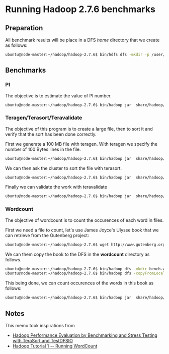 # Running Hadoop 2.7.6 benchmarks

## Preparation

All benchmark results will be place in a DFS _home_ directory that we create as follows:

```bash
ubuntu@node-master:~/hadoop/hadoop-2.7.6$ bin/hdfs dfs -mkdir -p /user/ubuntu
```

## Benchmarks

### PI

The objective is to estimate the value of PI number.

```bash
ubuntu@node-master:~/hadoop/hadoop-2.7.6$ bin/hadoop jar  share/hadoop/mapreduce/hadoop-mapreduce-examples-2.7.6.jar pi 20 100
```


### Teragen/Terasort/Teravalidate

The objective of this program is to create a large file, then to sort it and verify that the sort has been done correctly.

First we generate a 100 MB file with teragen. With teragen we specify the number of 100 Bytes lines in the file.

```bash
ubuntu@node-master:~/hadoop/hadoop-2.7.6$ bin/hadoop jar  share/hadoop/mapreduce/hadoop-mapreduce-examples-2.7.6.jar teragen 1000000 bench.tera
```

We can then ask the cluster to sort the file with terasort.

```bash
ubuntu@node-master:~/hadoop/hadoop-2.7.6$ bin/hadoop jar  share/hadoop/mapreduce/hadoop-mapreduce-examples-2.7.6.jar terasort bench.tera bench.tera.out
```

Finally we can validate the work with teravalidate
```bash
ubuntu@node-master:~/hadoop/hadoop-2.7.6$ bin/hadoop jar  share/hadoop/mapreduce/hadoop-mapreduce-examples-2.7.6.jar teravalidate bench.tera.out bench.tera.validate
```


### Wordcount

The objective of wordcount is to count the occurences of each word in files.

First we need a file to count, let's use James Joyce's Ulysse book that we can retrieve from the Gutenberg project:
 
```bash
ubuntu@node-master:~/hadoop/hadoop-2.7.6$ wget http://www.gutenberg.org/files/4300/4300-0.txt
```

We can them copy the book to the DFS in the __wordcount__ directory as follows.

```bash
ubuntu@node-master:~/hadoop/hadoop-2.7.6$ bin/hadoop dfs -mkdir bench.wordcount
ubuntu@node-master:~/hadoop/hadoop-2.7.6$ bin/hadoop dfs -copyFromLocal 4300-0.txt bench.wordcount/Ulysses
```

This being done, we can count occurences of the words in this book as follows:

```bash
ubuntu@node-master:~/hadoop/hadoop-2.7.6$ bin/hadoop jar  share/hadoop/mapreduce/hadoop-mapreduce-examples-2.7.6.jar wordcount bench.wordcount/Ulysses bench.wordcount bench.wordcount.out
```

## Notes

This memo took inspirations from
* [Hadoop Performance Evaluation by Benchmarking and Stress Testing with TeraSort and TestDFSIO](https://medium.com/ymedialabs-innovation/hadoop-performance-evaluation-by-benchmarking-and-stress-testing-with-terasort-and-testdfsio-444b22c77db2)
* [Hadoop Tutorial 1 -- Running WordCount](http://www.science.smith.edu/dftwiki/index.php/Hadoop_Tutorial_1_--_Running_WordCount)
